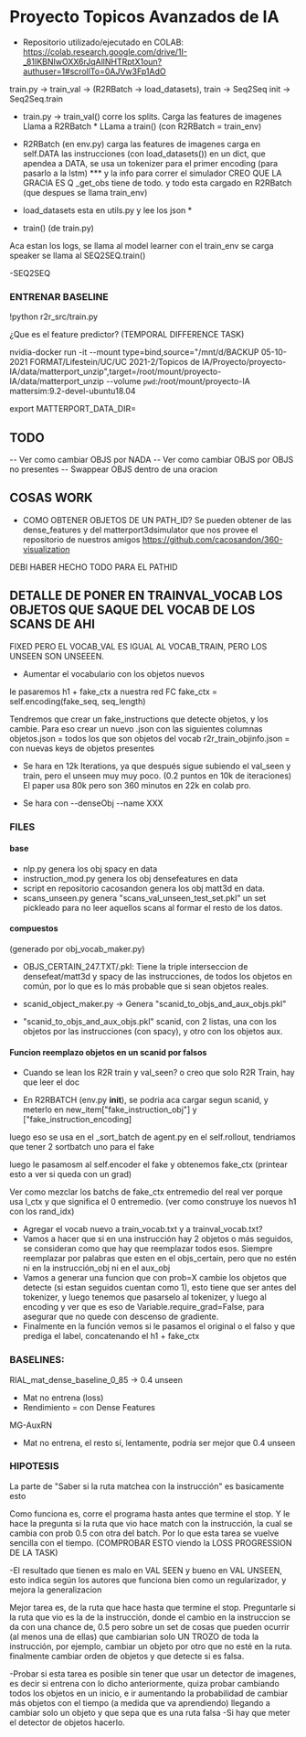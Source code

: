 # Proyecto Topicos Avanzados de IA
- Repositorio utilizado/ejecutado en COLAB: 
https://colab.research.google.com/drive/1I-_81IKBNIwOXX6rJqAllNHTRptX1oun?authuser=1#scrollTo=0AJVw3Fp1AdO

train.py -> train_val -> (R2RBatch -> load_datasets), train -> Seq2Seq init -> Seq2Seq.train


- train.py -> train_val() 
corre los splits.
Carga las features de imagenes
Llama a R2RBatch *
LLama a train() (con R2RBatch = train_env)

- R2RBatch (en env.py)
carga las features de imagenes
carga en self.DATA las instrucciones (con load_datasets()) en un dict, que apendea a DATA, se usa un tokenizer para el primer encoding (para pasarlo a la lstm) ***
y la info para correr el simulador
CREO QUE LA GRACIA ES Q _get_obs tiene de todo.
y todo esta cargado en R2RBatch (que despues se llama train_env)

- load_datasets esta en utils.py y lee los json *

- train() (de train.py) 

Aca estan los logs,
se llama al model learner con el train_env
se carga speaker
se llama al SEQ2SEQ.train()

-SEQ2SEQ

### ENTRENAR BASELINE
!python r2r_src/train.py 


¿Que es el feature predictor? (TEMPORAL DIFFERENCE TASK)

nvidia-docker run -it --mount type=bind,source="/mnt/d/BACKUP 05-10-2021 FORMAT/Lifestein/UC/UC 2021-2/Topicos de IA/Proyecto/proyecto-IA/data/matterport_unzip",target=/root/mount/proyecto-IA/data/matterport_unzip --volume `pwd`:/root/mount/proyecto-IA mattersim:9.2-devel-ubuntu18.04

export MATTERPORT_DATA_DIR=

## TODO
-- Ver como cambiar OBJS por NADA
-- Ver como cambiar OBJS por OBJS no presentes
-- Swappear OBJS dentro de una oracion

## COSAS WORK

- COMO OBTENER OBJETOS DE UN PATH_ID?
Se pueden obtener de las dense_features y del matterport3dsimulator que nos provee
el repositorio de nuestros amigos https://github.com/cacosandon/360-visualization


DEBI HABER HECHO TODO PARA EL PATHID







## DETALLE DE PONER EN TRAINVAL_VOCAB LOS OBJETOS QUE SAQUE DEL VOCAB DE LOS SCANS DE AHI
FIXED PERO EL VOCAB_VAL ES IGUAL AL VOCAB_TRAIN, PERO LOS UNSEEN SON UNSEEEN.


+ Aumentar el vocabulario con los objetos nuevos

le pasaremos h1 + fake_ctx a nuestra red FC
fake_ctx = self.encoding(fake_seq, seq_length)

Tendremos que crear un fake_instructions que detecte objetos, y los cambie.
Para eso crear un nuevo .json con las siguientes columnas
objetos.json = todos los que son objetos del vocab
r2r_train_objinfo.json = con nuevas keys de objetos presentes 



- Se hara en 12k Iterations, ya que después sigue subiendo el  val_seen y train, pero el unseen muy muy poco. (0.2 puntos en 10k de iteraciones) El paper usa 80k
pero son 360 minutos en 22k en colab pro.

- Se hara con 
--denseObj --name XXX

### FILES

#### base
- nlp.py genera los obj spacy en data
- instruction_mod.py genera los obj densefeatures en data
- script en repositorio cacosandon genera los obj matt3d en data.
- scans_unseen.py genera "scans_val_unseen_test_set.pkl" un set pickleado para no leer aquellos scans al formar el resto de los datos.

#### compuestos
(generado por obj_vocab_maker.py)
- OBJS_CERTAIN_247.TXT/.pkl: Tiene la triple interseccion de densefeat/matt3d y spacy de las instrucciones, de todos los objetos en común, por lo que es lo más probable que si sean objetos reales.

- scanid_object_maker.py -> Genera "scanid_to_objs_and_aux_objs.pkl"

- "scanid_to_objs_and_aux_objs.pkl" scanid, con 2 listas, una con los objetos por las instrucciones (con spacy), y otro con los objetos aux.



#### Funcion reemplazo objetos en un scanid por falsos

+ Cuando se lean los R2R train y val_seen? o creo que solo R2R Train, hay que leer el doc
- En R2RBATCH (env.py __init__), se podria aca cargar segun scanid,
y meterlo en new_item["fake_instruction_obj"]
y ["fake_instruction_encoding]

luego eso se usa en el _sort_batch de agent.py en el self.rollout,
tendriamos que tener 2 sortbatch uno para el fake

luego le pasamosm al self.encoder el fake y obtenemos fake_ctx (printear esto a ver si queda con un grad)

Ver como mezclar los batchs de fake_ctx entremedio del real 
ver porque usa l_ctx y que significa el 0 entremedio.
(ver como construye los nuevos h1 con los rand_idx)

+ Agregar el vocab nuevo a train_vocab.txt y a trainval_vocab.txt?
+ Vamos a hacer que si en una instrucción hay 2 objetos o más seguidos, se consideran como que hay que reemplazar todos esos. Siempre reemplazar por palabras que esten en el objs_certain, pero que no estén ni en la instrucción_obj ni en el aux_obj
+ Vamos a generar una funcion que con prob=X cambie los objetos que detecte (si estan seguidos cuentan como 1), esto tiene que ser antes del tokenizer, y luego tenemos que pasarselo al tokenizer, y luego al encoding y ver que es eso de Variable.require_grad=False, para asegurar que no quede con descenso de gradiente.
+ Finalmente en la función vemos si le pasamos el original o el falso y que prediga el label, concatenando el h1 + fake_ctx


### BASELINES:
RIAL_mat_dense_baseline_0_85 -> 0.4 unseen
- Mat no entrena (loss)
- Rendimiento = con Dense Features

MG-AuxRN
- Mat no entrena, el resto sí, lentamente, podría ser mejor que 0.4 unseen

### HIPOTESIS

La parte de "Saber si la ruta matchea con la instrucción" es basicamente esto

Como funciona es, corre el programa hasta antes que termine el stop. Y le hace la pregunta si la ruta que vio hace match con la instrucción, la cual se cambia con prob 0.5 con otra del batch. 
Por lo que esta tarea se vuelve sencilla con el tiempo. (COMPROBAR ESTO viendo la LOSS PROGRESSION DE LA TASK) 

-El resultado que tienen es malo en VAL SEEN y bueno en VAL UNSEEN, esto indica según los autores que funciona bien como un regularizador, y mejora la generalizacion


Mejor tarea es, de la ruta que hace hasta que termine el stop. Preguntarle si la ruta que vio es la de la instrucción, donde el cambio en la instruccion se da con una chance de, 0.5 pero sobre un set de cosas que pueden ocurrir (al menos una de ellas) que cambiarian solo UN TROZO de toda la instrucción, por ejemplo, cambiar un objeto por otro que no esté en la ruta.
finalmente cambiar orden de objetos y que detecte si es falsa.

-Probar si esta tarea es posible sin tener que usar un detector de imagenes, es decir si entrena con lo dicho anteriormente, quiza probar cambiando todos los objetos en un inicio, e ir aumentando la probabilidad de cambiar más objetos con el tiempo (a medida que va aprendiendo) llegando a cambiar solo un objeto y que sepa que es una ruta falsa
-Si hay que meter el detector de objetos hacerlo.